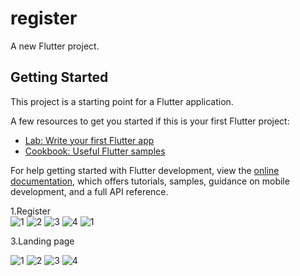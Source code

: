 # register

A new Flutter project.

## Getting Started

This project is a starting point for a Flutter application.

A few resources to get you started if this is your first Flutter project:

- [Lab: Write your first Flutter app](https://docs.flutter.dev/get-started/codelab)
- [Cookbook: Useful Flutter samples](https://docs.flutter.dev/cookbook)

For help getting started with Flutter development, view the
[online documentation](https://docs.flutter.dev/), which offers tutorials,
samples, guidance on mobile development, and a full API reference.

1.Register <br />
![1](https://user-images.githubusercontent.com/80568234/174944829-c3bb6172-00c6-4d0f-b004-dee87bc95df2.gif)
![2](https://user-images.githubusercontent.com/80568234/174944844-8aa5f035-0747-470b-b309-9b63b224a687.gif)
![3](https://user-images.githubusercontent.com/80568234/174944853-1bfebdbf-ba9a-4243-9b28-a318bdc73df8.gif)
![4](https://user-images.githubusercontent.com/80568234/174944862-012231d6-96a6-4557-8712-178d162512ca.gif)
![1](https://user-images.githubusercontent.com/80568234/174969873-f3f9de00-ec8a-4d11-8719-9720001c4f82.gif)

3.Landing page <br />

![1](https://user-images.githubusercontent.com/80568234/175854662-1043372c-0870-41a2-b7d5-f32146b76956.gif)
![2](https://user-images.githubusercontent.com/80568234/175854719-7c3fc4b1-c4f9-423c-98eb-7b51223645f9.gif)
![3](https://user-images.githubusercontent.com/80568234/175854723-cd8541cd-6cff-4a99-9725-bf8f4aeab64e.gif)
![4](https://user-images.githubusercontent.com/80568234/175854733-91e9a4a3-4dde-4f39-9235-a9231acb2e92.gif)

